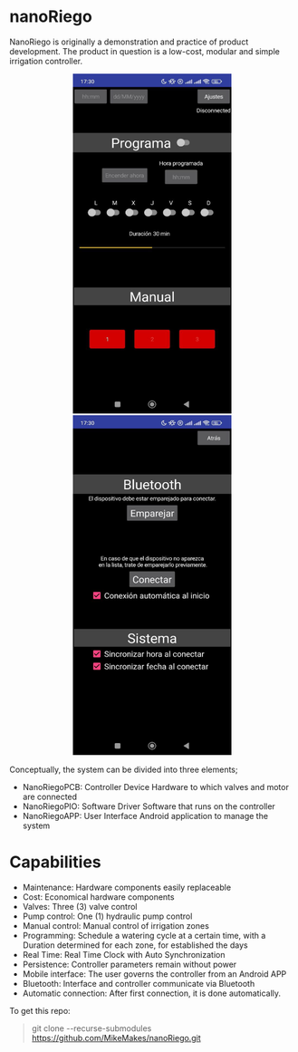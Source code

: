 # nanoRiego
NanoRiego is originally a demonstration and practice of product development. The product in question is a low-cost, modular and simple irrigation controller.

<p align="middle">
  <img src="/nanoRiegoDOC/editables/resources/gui1.jpg" width="280" height="600">
  <img src="/nanoRiegoDOC/editables/resources/gui2.jpg" width="280" height="600">
</p>


Conceptually, the system can be divided into three elements;
* NanoRiegoPCB: Controller Device Hardware to which valves and motor are connected 
* NanoRiegoPIO: Software Driver Software that runs on the controller 
* NanoRiegoAPP: User Interface Android application to manage the system

# Capabilities
* Maintenance: Hardware components easily replaceable
* Cost: Economical hardware components
* Valves: Three (3) valve control
* Pump control: One (1) hydraulic pump control
* Manual control: Manual control of irrigation zones
* Programming: Schedule a watering cycle at a certain time, with a Duration determined for each zone, for established the days
* Real Time: Real Time Clock with Auto Synchronization
* Persistence: Controller parameters remain without power
* Mobile interface: The user governs the controller from an Android APP
* Bluetooth: Interface and controller communicate via Bluetooth
* Automatic connection: After first connection, it is done automatically.

To get this repo:  
> git clone --recurse-submodules https://github.com/MikeMakes/nanoRiego.git
